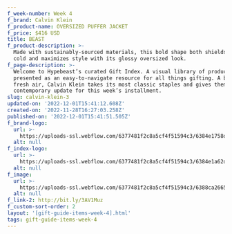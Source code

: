 ```yaml
---
f_week-number: Week 4
f_brand: Calvin Klein
f_product-name: OVERSIZED PUFFER JACKET
f_price: $416 USD
title: BEAST
f_product-description: >-
  Made with sustainably-sourced materials, this bold shape both shields from the
  cold and maximizes style with its glossy oversized look.
f_page-description: >-
  Welcome to Hypebeast’s curated Gift Index. A visual library of products is
  presented as an easy-to-navigate resource for all things gifting. A breath of
  fresh air, Calvin Klein takes its most classic staples and gives them a
  contemporary update for this week’s installment.
slug: calvin-klein-3
updated-on: '2022-12-01T15:41:12.608Z'
created-on: '2022-11-28T16:27:03.258Z'
published-on: '2022-12-01T15:41:51.505Z'
f_brand-logo:
  url: >-
    https://uploads-ssl.webflow.com/6377481f2c8a5cf4f51594c3/6384e1758d22d760d3f340f9_WEEK_04_CK_INDEX_LOGO-WHITE.png
  alt: null
f_index-logo:
  url: >-
    https://uploads-ssl.webflow.com/6377481f2c8a5cf4f51594c3/6384e1a62ddca7b590685d30_WEEK_03_HYPEBEAST_PARTNER_LOGO.svg
  alt: null
f_image:
  url: >-
    https://uploads-ssl.webflow.com/6377481f2c8a5cf4f51594c3/6388ca2665d9f87ab294f97d_CK_PRODUCT-5_shadow.png
  alt: null
f_link-2: http://bit.ly/3AV1Muz
f_custom-sort-order: 2
layout: '[gift-guide-items-week-4].html'
tags: gift-guide-items-week-4
---
```




